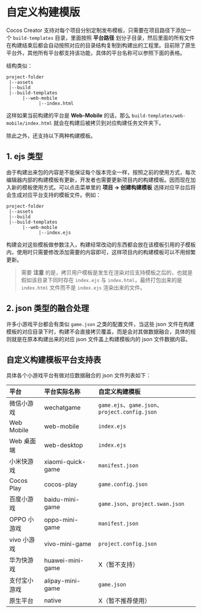 # 自定义构建模版

Cocos Creator 支持对每个项目分别定制发布模板，只需要在项目路径下添加一个 `build-templates` 目录，里面按照 **平台路径** 划分子目录，然后里面的所有文件在构建结束后都会自动按照对应的目录结构复制到构建出的工程里。目前除了原生平台外，其他所有平台都支持该功能，具体的平台名称可以参照下面的表格。

结构类似：

```
project-folder
 |--assets
 |--build
 |--build-templates
      |--web-mobile
            |--index.html
```

这样如果当前构建的平台是 **Web-Mobile** 的话，那么 `build-templates/web-mobile/index.html` 就会在构建后被拷贝到对应构建任务文件夹下。

除此之外，还支持以下两种构建模板。

## 1. ejs 类型

由于构建出来包的内容是不能保证每个版本完全一样，按照之前的使用方式，每次编辑器内部的构建模板有更新，开发者也需要更新项目内的构建模板。因而现在加入新的模板使用方式。可以点击菜单里的 **项目 -> 创建构建模板** 选择对应平台后将会生成对应平台支持的模板文件。例如：

```
project-folder
 |--assets
 |--build
 |--build-templates
      |--web-mobile
            |--index.ejs
```

构建会对这些模板做参数注入，构建经常改动的东西都会放在该模板引用的子模板内，使用时只需要修改添加需要的内容即可，这样项目内的构建模板可以不用频繁更新。

> 需要 **注意** 的是，拷贝用户模板是发生在渲染对应支持模板之后的，也就是假如该目录下同时存在 `index.ejs` 与 `index.html`，最终打包出来的是 `index.html` 文件而不是 `index.ejs` 渲染出来的文件。

## 2. json 类型的融合处理

许多小游戏平台都会有类似 `game.json` 之类的配置文件，当这些 json 文件在构建模板的对应目录下时，构建不会直接拷贝覆盖，而是会对其做数据融合，具体的规则就是在原本构建出来的对应 json 文件盖上构建模板内的 json 文件数据内容。

## 自定义构建模板平台支持表

具体各个小游戏平台有做对应数据融合的 json 文件列表如下：

| 平台 | 平台实际名称 | 自定义构建模板 |
| :--- | :--- | :--- |
| 微信小游戏 | wechatgame | `game.ejs`、`game.json`、`project.config.json` |
| Web Mobile | web-mobile | `index.ejs` |
| Web 桌面端 | web-desktop | `index.ejs` |
| 小米快游戏 | xiaomi-quick-game | `manifest.json` |
| Cocos Play | cocos-play |  `game.config.json` |
| 百度小游戏 | baidu-mini-game | `game.json`、`project.swan.json` |
| OPPO 小游戏 | oppo-mini-game | `manifest.json` |
| vivo 小游戏 | vivo-mini-game | `project.config.json` |
| 华为快游戏 | huawei-mini-game | X（暂不支持） |
| 支付宝小游戏 | alipay-mini-game | `game.json` |
| 原生平台 | native | X（暂不推荐使用） |
